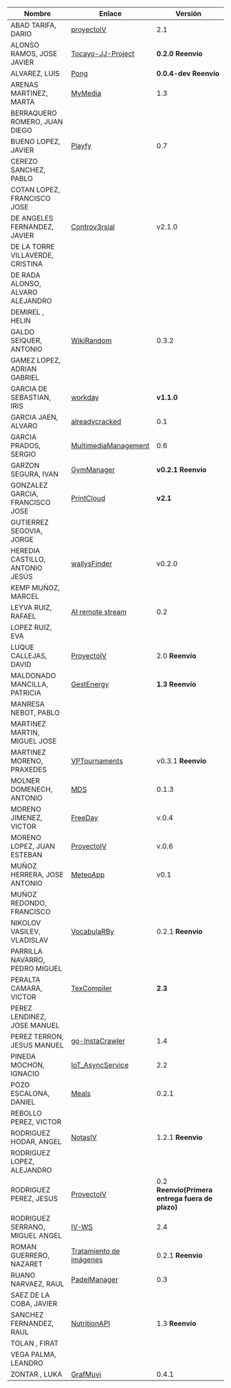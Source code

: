 | Nombre | Enlace | Versión |
|--------|--------|---------|
|ABAD TARIFA, DARIO | [proyectoIV](https://github.com/daraahh/proyectoIV) | 2.1 |
|ALONSO RAMOS, JOSE JAVIER | [Tocayo-JJ-Project](https://github.com/JJavier98/IV-Project) | **0.2.0 Reenvío** |
|ALVAREZ, LUIS | [Pong](https://github.com/lag2k/pong) | **0.0.4-dev Reenvío** |
|ARENAS MARTINEZ, MARTA| [MyMedia](https://github.com/MartaArM/proyectoIV1920) | 1.3 |
|BERRAQUERO ROMERO, JUAN DIEGO | | |
|BUENO LOPEZ, JAVIER | [Playfy](https://github.com/JaviBL8/Playfy) | 0.7 |
|CEREZO SANCHEZ, PABLO | | |
|COTAN LOPEZ, FRANCISCO JOSE | | |
|DE ANGELES FERNANDEZ, JAVIER | [Controv3rsial](https://github.com/jdafer98/Controv3rsial) | v2.1.0 |
|DE LA TORRE VILLAVERDE, CRISTINA | | |
|DE RADA ALONSO, ALVARO ALEJANDRO | | |
|DEMIREL , HELIN | | |
|GALDO SEIQUER, ANTONIO | [WikiRandom](https://github.com/OMGitsXupi/WikiRandom) | 0.3.2 |
|GAMEZ LOPEZ, ADRIAN GABRIEL | | |
|GARCIA DE SEBASTIAN, IRIS |[workday](https://github.com/iris-garcia/workday) | **v1.1.0** |
|GARCIA JAEN, ALVARO | [alreadycracked](https://github.com/AlvaroGarciaJaen/alreadycracked) | 0.1 |
|GARCIA PRADOS, SERGIO | [MultimediaManagement](https://github.com/sergiogp98/MultimediaManagement) | 0.6 |
|GARZON SEGURA, IVAN | [GymManager](https://github.com/i4vk/GymManager) | **v0.2.1 Reenvio** |
|GONZALEZ GARCIA, FRANCISCO JOSE | [PrintCloud](https://github.com/Neo-Stark/Proyecto-IV-19-20) | **v2.1** |
|GUTIERREZ SEGOVIA, JORGE | | |
|HEREDIA CASTILLO, ANTONIO JESÚS| [wallysFinder](https://github.com/antoni-heredia/WallysFinder) | v0.2.0 |
|KEMP MUÑOZ, MARCEL | | |
|LEYVA RUIZ, RAFAEL | [AI remote stream](https://github.com/rafaelleru/iv) | 0.2 |
|LOPEZ RUIZ, EVA | | |
|LUQUE CALLEJAS, DAVID | [ProyectoIV](https://github.com/davidluque1/ProyectoIV) | 2.0 **Reenvío** |
|MALDONADO MANCILLA, PATRICIA |[GestEnergy](https://github.com/patriciamaldonado/GestEnergy)| **1.3 Reenvío**|
|MANRESA NEBOT, PABLO | | |
|MARTINEZ MARTIN, MIGUEL JOSE | | |
|MARTINEZ MORENO, PRAXEDES | [VPTournaments](https://github.com/pramartinez/IV_project) | v0.3.1 **Reenvio** |
|MOLNER DOMENECH, ANTONIO | [MDS](https://github.com/antoniomdk/model-deployment-service) | 0.1.3 |
|MORENO JIMENEZ, VICTOR | [FreeDay](https://github.com/VictorMorenoJimenez/IV) | v.0.4 |
|MORENO LOPEZ, JUAN ESTEBAN |[ProyectoIV](https://github.com/juaneml/IV_1920_Proyecto) |v.0.6 |
|MUÑOZ HERRERA, JOSE ANTONIO | [MeteoApp](https://github.com/JoseAntonioMHerrera/MeteoApp) | v0.1 |
|MUÑOZ REDONDO, FRANCISCO | | |
|NIKOLOV VASILEV, VLADISLAV | [VocabulaRBy](https://github.com/Vol0kin/VocabulaRBy) | 0.2.1 **Reenvío** |
|PARRILLA NAVARRO, PEDRO MIGUEL | | |
|PERALTA CAMARA, VICTOR | [TexCompiler](https://github.com/victorperalta93/IV-Proyecto) | **2.3** |
|PEREZ LENDINEZ, JOSE MANUEL | | |
|PEREZ TERRON, JESUS MANUEL | [go-InstaCrawler](https://github.com/Jesus-Sheriff/go-InstaCrawler) | 1.4 |
|PINEDA MOCHON, IGNACIO | [IoT_AsyncService](https://github.com/nachop97m/IoT_AsyncService) | 2.2 |
|POZO ESCALONA, DANIEL | [Meals](https://github.com/danipozo/meals) | 0.2.1 |
|REBOLLO PEREZ, VICTOR | | |
|RODRIGUEZ HODAR, ANGEL | [NotasIV](https://github.com/angelhodar/NotasIV) | 1.2.1 **Reenvio**|
|RODRIGUEZ LOPEZ, ALEJANDRO | | |
|RODRIGUEZ PEREZ, JESUS | [ProyectoIV](https://github.com/jesusrpII/Proyecto-IV)| 0.2 **Reenvío(Primera entrega fuera de plazo)** |
|RODRIGUEZ SERRANO, MIGUEL ANGEL | [IV-WS](https://github.com/miguelangelrdguez/IV-WS) | 2.4 |
|ROMAN GUERRERO, NAZARET | [Tratamiento de imágenes](https://github.com/nazaretrogue/Microservicio-multimedia) | 0.2.1 **Reenvío** |
|RUANO NARVAEZ, RAUL | [PadelManager](https://github.com/ruanete/PadelManager) | 0.3 |
|SAEZ DE LA COBA, JAVIER | | |
|SANCHEZ FERNANDEZ, RAUL | [NutritionAPI](https://github.com/raulsf6/Proyecto-IV) | 1.3 **Reenvío** |
|TOLAN , FIRAT | | |
|VEGA PALMA, LEANDRO | | |
|ZONTAR , LUKA | [GrafMuvi](https://github.com/lzontar/GrafMuvi) | 0.4.1 |
